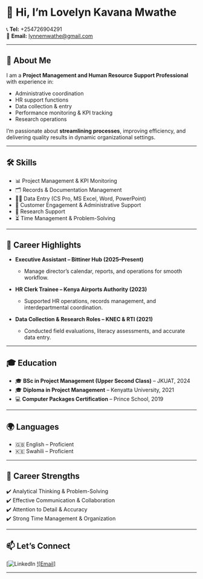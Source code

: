 # 👋 Hi, I’m Lovelyn Kavana Mwathe  

📞 **Tel:** +254726904291  
📧 **Email:** lynnemwathe@gmail.com  

---

## 💼 About Me  
I am a **Project Management and Human Resource Support Professional** with experience in:  
- Administrative coordination  
- HR support functions  
- Data collection & entry  
- Performance monitoring & KPI tracking  
- Research operations  

I’m passionate about **streamlining processes**, improving efficiency, and delivering quality results in dynamic organizational settings.  

---

## 🛠️ Skills  
- 📊 Project Management & KPI Monitoring  
- 🗂️ Records & Documentation Management  
- 👩‍💻 Data Entry (CS Pro, MS Excel, Word, PowerPoint)  
- 🤝 Customer Engagement & Administrative Support  
- 🔎 Research Support  
- ⏳ Time Management & Problem-Solving  

---

## 🚀 Career Highlights  

- **Executive Assistant – Bittiner Hub (2025–Present)**  
  - Manage director’s calendar, reports, and operations for smooth workflow.  

- **HR Clerk Trainee – Kenya Airports Authority (2023)**  
  - Supported HR operations, records management, and interdepartmental coordination.  

- **Data Collection & Research Roles – KNEC & RTI (2021)**  
  - Conducted field evaluations, literacy assessments, and accurate data entry.  

---

## 🎓 Education  
- 🎓 **BSc in Project Management (Upper Second Class)** – JKUAT, 2024  
- 🎓 **Diploma in Project Management** – Kenyatta University, 2021  
- 💻 **Computer Packages Certification** – Prince School, 2019  

---

## 🌍 Languages  
- 🇬🇧 English – Proficient  
- 🇰🇪 Swahili – Proficient  

---

## 📌 Career Strengths  
✔️ Analytical Thinking & Problem-Solving  
✔️ Effective Communication & Collaboration  
✔️ Attention to Detail & Accuracy  
✔️ Strong Time Management & Organization  

---

## 📫 Let’s Connect  
[![LinkedIn](www.linkedin.com/in/lovelyn-mwathe-a47888200)
[![Email]](lynnemwathe@gmail.com)  

---
